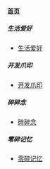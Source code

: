 
#### [首页](?file=首页 "返回首页")

##### 生活爱好
   - [生活爱好](?file=001-生活爱好/01-生活爱好 "生活爱好")

##### 开发爪印
   - [开发爪印](?file=002-开发爪印/01-开发爪印 "开发爪印")

##### 碎碎念
   - [碎碎念](?file=003-碎碎念/01-碎碎念 "碎碎念")

##### 零碎记忆
   - [零碎记忆](?file=004-零碎记忆/01-零碎记忆 "零碎记忆")
